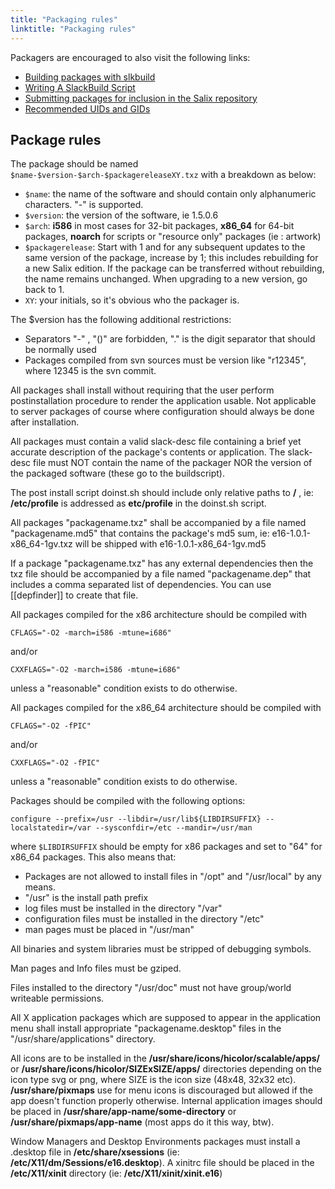 ```yaml
---
title: "Packaging rules"
linktitle: "Packaging rules"
---
```


Packagers are encouraged to also visit the following links:
* [Building packages with slkbuild](/dev/packaging/packaging-with-slkbuild)
* [Writing A SlackBuild Script](https://www.slackwiki.com/Writing_A_SlackBuild_Script)
* [Submitting packages for inclusion in the Salix repository](/dev/packaging/submitting-packages)
* [Recommended UIDs and GIDs](/dev/packaging/uid-gid)

## Package rules 

The package should be named `$name-$version-$arch-$packagereleaseXY.txz` with a breakdown as below:

* `$name`: the name of the software and should contain only alphanumeric characters. "-" is supported.
* `$version`: the version of the software, ie 1.5.0.6
* `$arch`: **i586** in most cases for 32-bit packages, **x86_64** for 64-bit packages, **noarch** for scripts or "resource only" packages (ie : artwork)
* `$packagerelease`: Start with 1 and for any subsequent updates to the same version of the package, increase by 1; this includes rebuilding for a new Salix edition. If the package can be transferred without rebuilding, the name remains unchanged. When upgrading to a new version, go back to 1. 
* `XY`: your initials, so it's obvious who the packager is.

The $version has the following additional restrictions:

* Separators "-" , "()" are forbidden, "." is the digit separator that should be normally used
* Packages compiled from svn sources must be version like "r12345", where 12345 is the svn commit.

All packages shall install without requiring that the user perform
postinstallation procedure to render the application usable. Not applicable to
server packages of course where configuration should always be done after
installation.

All packages must contain a valid slack-desc file containing a brief yet
accurate description of the package's contents or application. The slack-desc
file must NOT contain the name of the packager NOR the version of the packaged
software (these go to the buildscript).

The post install script doinst.sh should include only relative paths to **/** ,
ie: **/etc/profile** is addressed as **etc/profile** in the doinst.sh
script.

All packages "packagename.txz" shall be accompanied by a file named
"packagename.md5" that contains the package's md5 sum, ie:
e16-1.0.1-x86_64-1gv.txz will be shipped with e16-1.0.1-x86_64-1gv.md5

If a package "packagename.txz" has any external dependencies then the txz file
should be accompanied by a file named "packagename.dep" that includes a comma
separated list of dependencies. You can use [[depfinder]] to create that file.

All packages compiled for the x86 architecture should be compiled with
```
CFLAGS="-O2 -march=i586 -mtune=i686"
```
and/or
```
CXXFLAGS="-O2 -march=i586 -mtune=i686"
```
unless a "reasonable" condition exists to do otherwise.

All packages compiled for the x86_64 architecture should be compiled with
```
CFLAGS="-O2 -fPIC"
```
and/or
```
CXXFLAGS="-O2 -fPIC"
```
unless a "reasonable" condition exists to do otherwise.

Packages should be compiled with the following options:

```
configure --prefix=/usr --libdir=/usr/lib${LIBDIRSUFFIX} --localstatedir=/var --sysconfdir=/etc --mandir=/usr/man
```

where `$LIBDIRSUFFIX` should be empty for x86 packages and set to "64" for x86_64 packages.
This also means that: 
* Packages are not allowed to install files in "/opt" and "/usr/local" by any means.
* "/usr" is the install path prefix
* log files must be installed in the directory "/var"
* configuration files must be installed in the directory "/etc"
* man pages must be placed in "/usr/man"

All binaries and system libraries must be stripped of debugging symbols.

Man pages and Info files must be gziped.

Files installed to the directory "/usr/doc" must not have group/world writeable
permissions.

All X application packages which are supposed to appear in the application menu
shall install appropriate "packagename.desktop" files in the
"/usr/share/applications" directory.

All icons are to be installed in the
**/usr/share/icons/hicolor/scalable/apps/** or
**/usr/share/icons/hicolor/SIZExSIZE/apps/**
directories depending on the icon type svg or png, where SIZE is the icon size
(48x48, 32x32 etc). **/usr/share/pixmaps** use for menu icons is discouraged
but allowed if the app doesn't function properly otherwise. Internal
application images should be placed in **/usr/share/app-name/some-directory**
or **/usr/share/pixmaps/app-name** (most apps do it this way, btw).

Window Managers and Desktop Environments packages must install a .desktop file
in **/etc/share/xsessions** (ie: **/etc/X11/dm/Sessions/e16.desktop**). A
xinitrc file should be placed in the **/etc/X11/xinit** directory (ie:
**/etc/X11/xinit/xinit.e16**)

